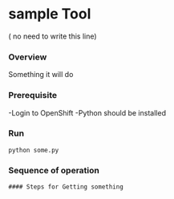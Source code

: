 # sample Tool

  ( no need to write this line)

### Overview

  Something it will do

### Prerequisite

-Login to OpenShift
-Python should be installed 

### Run
```
python some.py

```
### Sequence of operation 

    #### Steps for Getting something
